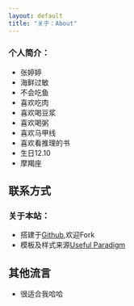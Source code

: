 ```yaml
---
layout: default
title: "关于：About"
---
```


### 个人简介：
* 张婷婷
* 海鲜过敏
* 不会吃鱼
* 喜欢吃肉
* 喜欢喝豆浆
* 喜欢喝粥
* 喜欢马甲线
* 喜欢看推理的书
* 生日12.10
* 摩羯座

## 联系方式



### 关于本站：

* 搭建于[Github](https://github.com/strongQ/strongQ.github.io),欢迎Fork
* 模板及样式来源[Useful Paradigm](http://usefulparadigm.com/)


## 其他流言
* 很适合我哈哈
